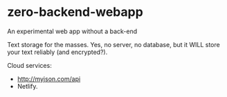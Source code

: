 # zero-backend-webapp
An experimental web app without a back-end

Text storage for the masses. Yes, no server, no database, but it WILL store your text reliably (and encrypted?).

Cloud services:
* http://myjson.com/api
* Netlify.
